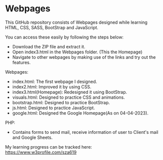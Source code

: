 # Webpages

This GitHub repository consists of Webpages designed while learning HTML, CSS, SASS, BootStrap and JavaScript.

You can access these easily by following the steps below:
* Download the ZIP file and extract it.
* Open index3.html in the Webpages folder. (This the Homepage)
* Navigate to other webpages by making use of the links and try out the features.

Webpages:
* index.html: The first webpage I designed. 
* index2.html: Improved it by using CSS.
* index3.html(Homepage): Redesigned it using BootStrap.
* visuals.html: Designed to practice CSS and animations.
* bootstrap.html: Designed to practice BootStrap.
* js.html: Designed to practice JavaScript.
* google.html: Designed the Google Homepage(As on 04-04-2023).

PHP:
* Contains forms to send mail, receive information of user to Client's mail and Google Sheets.

My learning progress can be tracked here: https://www.w3profile.com/sza619
